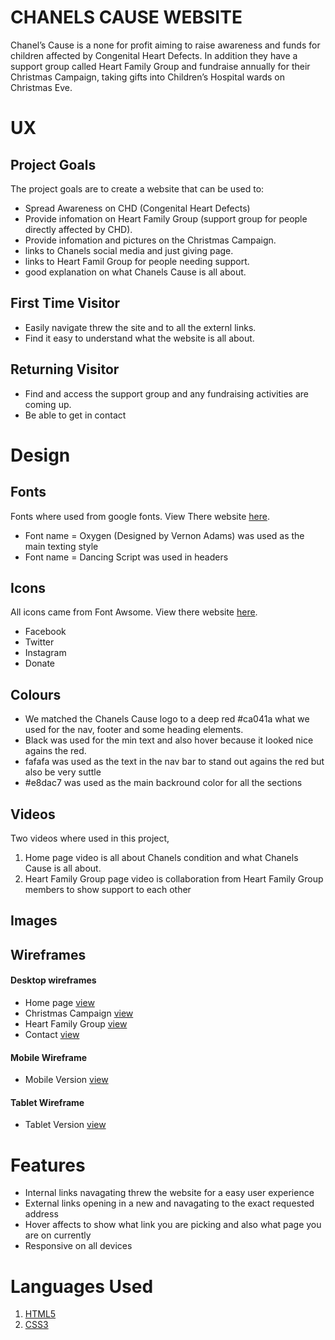 # CHANELS CAUSE WEBSITE
Chanel’s Cause is a none for profit aiming to raise awareness and funds for children affected by Congenital Heart Defects. In addition they have a support group called Heart Family Group and fundraise annually for their Christmas Campaign, taking gifts into Children’s Hospital wards on Christmas Eve.
# UX
## Project Goals
The project goals are to create a website that can be used to:
* Spread Awareness on CHD (Congenital Heart Defects)
* Provide infomation on Heart Family Group (support group for people directly affected by CHD).
* Provide infomation and pictures on the Christmas Campaign.
* links to Chanels social media and just giving page.
* links to Heart Famil Group for people needing support. 
* good explanation on what Chanels Cause is all about.
## First Time Visitor
* Easily navigate threw the site and to all the externl links.
* Find it easy to understand what the website is all about.
## Returning Visitor
* Find and access the support group and any fundraising activities are coming up.
* Be able to get in contact 


# Design

## Fonts
Fonts where used from google fonts. View There website [here](https://fonts.google.com/).
* Font name = Oxygen (Designed by Vernon Adams) was used as the main texting style
* Font name = Dancing Script was used in headers

## Icons
All icons came from Font Awsome. View there website [here](https://fontawesome.com/).
* Facebook
* Twitter
* Instagram
* Donate

## Colours
* We matched the Chanels Cause logo to a deep red #ca041a what we used for the nav, footer and some heading elements.
* Black was used for the min text and also hover because it looked nice agains the red.
* fafafa was used as the text in the nav bar to stand out agains the red but also be very suttle
* #e8dac7 was used as the main backround color for all the sections 

## Videos
Two videos where used in this project,
1. Home page video is all about Chanels condition and what Chanels Cause is all about.
2. Heart Family Group page video is collaboration from Heart Family Group members to show support to each other

## Images

## Wireframes
#### Desktop wireframes
* Home page [view](https://github.com/Micheal-Murrish/Chanels-Cause/blob/main/Wireframes/Wireframe-home-desktop.png)
* Christmas Campaign [view](https://github.com/Micheal-Murrish/Chanels-Cause/blob/main/Wireframes/Wireframe-cc-desktop.png)
* Heart Family Group [view](https://github.com/Micheal-Murrish/Chanels-Cause/blob/main/Wireframes/Wireframe-hfg-desktop.png)
* Contact [view](https://github.com/Micheal-Murrish/Chanels-Cause/blob/main/Wireframes/Wireframe-contact-desktop.png)
#### Mobile Wireframe
* Mobile Version [view](https://github.com/Micheal-Murrish/Chanels-Cause/blob/main/Wireframes/Wireframe%20mobile.png)
#### Tablet Wireframe
* Tablet Version [view](https://github.com/Micheal-Murrish/Chanels-Cause/blob/main/Wireframes/Wireframe%20Tablet.png)

# Features
* Internal links navagating threw the website for a easy user experience
* External links opening in a new and navagating to the exact requested address
* Hover affects to show what link you are picking and also what page you are on currently
* Responsive on all devices

# Languages Used
1. [HTML5](https://en.wikipedia.org/wiki/HTML5)
2. [CSS3](https://en.wikipedia.org/wiki/CSS)
